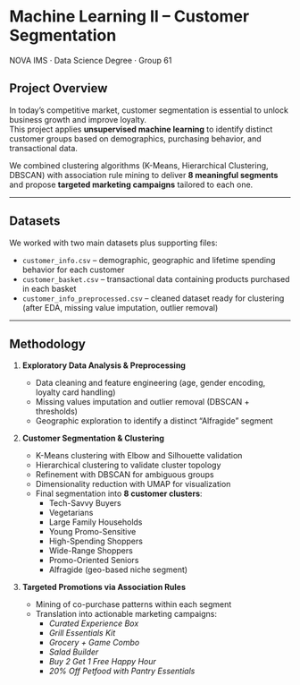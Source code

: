 # Machine Learning II – Customer Segmentation
NOVA IMS · Data Science Degree · Group 61

## Project Overview
In today’s competitive market, customer segmentation is essential to unlock business growth and improve loyalty.  
This project applies **unsupervised machine learning** to identify distinct customer groups based on demographics, purchasing behavior, and transactional data.  

We combined clustering algorithms (K-Means, Hierarchical Clustering, DBSCAN) with association rule mining to deliver **8 meaningful segments** and propose **targeted marketing campaigns** tailored to each one.

---

## Datasets
We worked with two main datasets plus supporting files:

- `customer_info.csv` – demographic, geographic and lifetime spending behavior for each customer  
- `customer_basket.csv` – transactional data containing products purchased in each basket  
- `customer_info_preprocessed.csv` – cleaned dataset ready for clustering (after EDA, missing value imputation, outlier removal)  

---

## Methodology
1. **Exploratory Data Analysis & Preprocessing**  
   - Data cleaning and feature engineering (age, gender encoding, loyalty card handling)  
   - Missing values imputation and outlier removal (DBSCAN + thresholds)  
   - Geographic exploration to identify a distinct “Alfragide” segment  

2. **Customer Segmentation & Clustering**  
   - K-Means clustering with Elbow and Silhouette validation  
   - Hierarchical clustering to validate cluster topology  
   - Refinement with DBSCAN for ambiguous groups  
   - Dimensionality reduction with UMAP for visualization  
   - Final segmentation into **8 customer clusters**:
     - Tech-Savvy Buyers  
     - Vegetarians  
     - Large Family Households  
     - Young Promo-Sensitive  
     - High-Spending Shoppers  
     - Wide-Range Shoppers  
     - Promo-Oriented Seniors  
     - Alfragide (geo-based niche segment)

3. **Targeted Promotions via Association Rules**  
   - Mining of co-purchase patterns within each segment  
   - Translation into actionable marketing campaigns:
     - *Curated Experience Box*  
     - *Grill Essentials Kit*  
     - *Grocery + Game Combo*  
     - *Salad Builder*  
     - *Buy 2 Get 1 Free Happy Hour*  
     - *20% Off Petfood with Pantry Essentials*  
